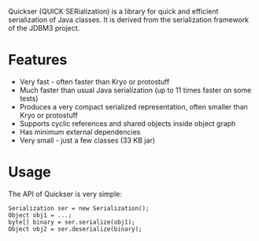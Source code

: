 Quickser (QUICK SERialization) is a library for quick and efficient serialization of Java classes.
It is derived from the serialization framework of the JDBM3 project.

Features
========
*   Very fast - often faster than Kryo or protostuff
*   Much faster than usual Java serialization (up to 11 times faster on some tests)
*   Produces a very compact serialized representation, often smaller than Kryo or protostuff
*   Supports cyclic references and shared objects inside object graph
*   Has minimum external dependencies
*   Very small - just a few classes (33 KB jar)

Usage
=======

The API of Quickser is very simple:

	Serialization ser = new Serialization();
	Object obj1 = ...;
	byte[] binary = ser.serialize(obj1);
	Object obj2 = ser.deserialize(binary);

